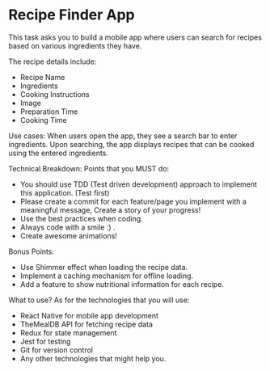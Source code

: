 
# Recipe Finder App

This task asks you to build a mobile app where users can search for recipes based on various ingredients they have.

The recipe details include:

-   Recipe Name
-   Ingredients
-   Cooking Instructions
-   Image
-   Preparation Time
-   Cooking Time

Use cases: When users open the app, they see a search bar to enter ingredients. Upon searching, the app displays recipes that can be cooked using the entered ingredients.

Technical Breakdown: Points that you MUST do:

-   You should use TDD (Test driven development) approach to implement this application. (Test first)
-   Please create a commit for each feature/page you implement with a meaningful message, Create a story of your progress!
-   Use the best practices when coding.
-   Always code with a smile :) .
-   Create awesome animations!

Bonus Points:

-   Use Shimmer effect when loading the recipe data.
-   Implement a caching mechanism for offline loading.
-   Add a feature to show nutritional information for each recipe.

What to use? As for the technologies that you will use:

-   React Native for mobile app development
-   TheMealDB API for fetching recipe data
-   Redux for state management
-   Jest for testing
-   Git for version control
-   Any other technologies that might help you.